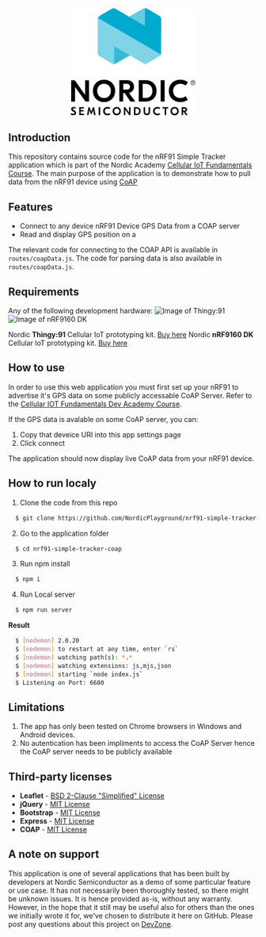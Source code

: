 <p align="center">
  <img style="width:50%;" src="/public/images/512px-Nordic_Semiconductor_Company_Logo.png">
</p>

## Introduction
This repository contains source code for the nRF91 Simple Tracker application which is part of the Nordic Academy [Cellular IoT Fundamentals Course](https://academy.nordicsemi.com/courses/cellular-iot-fundamentals/). The main purpose of the application is to demonstrate how to pull data from the nRF91 device using [CoAP](https://developer.nordicsemi.com/nRF_Connect_SDK/doc/latest/nrf/samples/nrf9160/coap_client/README.html)

## Features
* Connect to any device nRF91 Device GPS Data from a COAP server
* Read and display GPS position on a

The relevant code for connecting to the COAP API is available in `routes/coapData.js`. The code for parsing data is also available in `routes/coapData.js`.

## Requirements
Any of the following development hardware: 
![Image of Thingy:91](https://github.com/NordicPlayground/nrf91-simple-tracker-coap/blob/main/public/images/thingy91.png)
![Image of nRF9160 DK](https://github.com/NordicPlayground/nrf91-simple-tracker-coap/blob/main/public/images/nRF59160-DK.png)

Nordic **Thingy:91** Cellular IoT prototyping kit. [Buy here](https://www.nordicsemi.com/About-us/BuyOnline?search_token=nRF6943&series_token=nRF9160)
Nordic **nRF9160 DK** Cellular IoT prototyping kit. [Buy here](https://www.nordicsemi.com/About-us/BuyOnline?search_token=nrf9160-DK&series_token=nRF9160)

## How to use
In order to use this web application you must first set up your nRF91 to advertise it's GPS data on some publicly accessable CoAP Server. Refer to the [Cellular IOT Fundamentals Dev Academy Course](https://academy.nordicsemi.com/courses/cellular-iot-fundamentals/).

If the GPS data is avalable on some CoAP server, you can:
1. Copy that deveice URI into this app settings page
2. Click connect

The application should now display live CoAP data from your nRF91 device.

## How to run localy

1. Clone the code from this repo

```bash
  $ git clone https://github.com/NordicPlayground/nrf91-simple-tracker-coap.git
```

2. Go to the application folder

```bash
  $ cd nrf91-simple-tracker-coap
```

3. Run npm install

```bash
  $ npm i
```

4. Run Local server

```bash
  $ npm run server
```

**Result**

```bash
  $ [nodemon] 2.0.20
  $ [nodemon] to restart at any time, enter `rs`
  $ [nodemon] watching path(s): *.*
  $ [nodemon] watching extensions: js,mjs,json
  $ [nodemon] starting `node index.js`
  $ Listening on Port: 6600
```

## Limitations
1. The app has only been tested on Chrome browsers in Windows and Android devices.
2. No autentication has been impliments to access the CoAP Server hence the CoAP server needs to be publicly available

## Third-party licenses
* **Leaflet** - [BSD 2-Clause "Simplified" License](https://github.com/Leaflet/Leaflet/blob/master/LICENSE)
* **jQuery** - [MIT License](https://jquery.org/license/)
* **Bootstrap** - [MIT License](https://getbootstrap.com/docs/4.0/about/license/)
* **Express** - [MIT License](https://github.com/expressjs/express/blob/HEAD/LICENSE)
* **COAP** - [MIT License](https://github.com/mcollina/node-coap/blob/master/LICENSE.md)

## A note on support
This application is one of several applications that has been built by developers at Nordic Semiconductor as a demo of some particular feature or use case. It has not necessarily been thoroughly tested, so there might be unknown issues. It is hence provided as-is, without any warranty. However, in the hope that it still may be useful also for others than the ones we initially wrote it for, we've chosen to distribute it here on GitHub. Please post any questions about this project on [DevZone](https://devzone.nordicsemi.com/).
